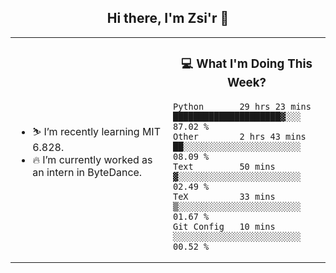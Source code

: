 <h2 align="center"> Hi there, I'm Zsi'r 👋 </h2>

<table>
    <tr>
        <td valign="center" width="50%">
            <ul>
                <li> ⛷️ I’m recently learning MIT 6.828.</li>
                <li> 🔥 I’m currently worked as an intern in ByteDance.</li>
            </ul>
        </td>
       <td valign="top" width="50%">

<h3 align="center"> 💻 What I'm Doing This Week? </h3>

<!--START_SECTION:waka-->
```text
Python       29 hrs 23 mins  █████████████████████▓░░░   87.02 % 
Other        2 hrs 43 mins   ██░░░░░░░░░░░░░░░░░░░░░░░   08.09 % 
Text         50 mins         ▓░░░░░░░░░░░░░░░░░░░░░░░░   02.49 % 
TeX          33 mins         ▒░░░░░░░░░░░░░░░░░░░░░░░░   01.67 % 
Git Config   10 mins         ░░░░░░░░░░░░░░░░░░░░░░░░░   00.52 % 
```
<!--END_SECTION:waka-->
</td></tr>
</table>

